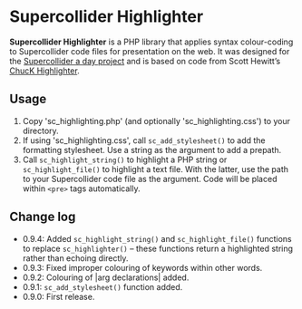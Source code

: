 Supercollider Highlighter
=========================

**Supercollider Highlighter** is a PHP library that applies syntax colour-coding to Supercollider code files for presentation on the web. It was designed for the <a href="http://www.adamjansch.co.uk/sc-a-day/" title="Supercollider a day" target="_blank">Supercollider a day project</a> and is based on code from Scott Hewitt’s <a href="http://www.ablelemon.co.uk/chuckhl" title="ChucK Highlighter" target="_blank">ChucK Highlighter</a>.

<div id="intro-end"></div>

Usage
-----

1. Copy 'sc_highlighting.php' (and optionally 'sc_highlighting.css') to your directory.
2. If using 'sc_highlighting.css', call `sc_add_stylesheet()` to add the formatting stylesheet. Use a string as the argument to add a prepath.
3. Call `sc_highlight_string()` to highlight a PHP string or `sc_highlight_file()` to highlight a text file. With the latter, use the path to your Supercollider code file as the argument. Code will be placed within `<pre>` tags automatically.

Change log
----------
* 0.9.4: Added `sc_highlight_string()` and `sc_highlight_file()` functions to replace `sc_highlighter()` – these functions return a highlighted string rather than echoing directly.
* 0.9.3: Fixed improper colouring of keywords within other words.
* 0.9.2: Colouring of |arg declarations| added.
* 0.9.1: `sc_add_stylesheet()` function added.
* 0.9.0: First release.